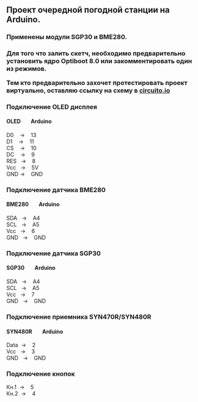 <h2>Проект очередной погодной станции на Arduino.</h2>
<h3>Применены модули SGP30 и BME280.<h3>
<p>Для того что залить скетч, необходимо предварительно установить ядро Optiboot 8.0 или закомментировать один из режимов.</p>
<p>Тем кто предварительно захочет протестировать проект виртуально, оставляю ссылку на схему в <a href="https://www.circuito.io/app?components=97,97,11114,13813,35286,466193,999979">circuito.io</a></p>
  
<h3>Подключение OLED дисплея</h3>
<h4>OLED&nbsp;&nbsp;&nbsp;&nbsp;&nbsp;&nbsp;&nbsp;&nbsp;Аrduino</h4>
<div>D0&nbsp;&nbsp;&nbsp;&nbsp;->&nbsp;&nbsp;&nbsp;&nbsp;13</div>
<div>D1&nbsp;&nbsp;&nbsp;&nbsp;->&nbsp;&nbsp;&nbsp;&nbsp;11</div>
<div>CS&nbsp;&nbsp;&nbsp;&nbsp;->&nbsp;&nbsp;&nbsp;&nbsp;10</div>
<div>DC&nbsp;&nbsp;&nbsp;&nbsp;->&nbsp;&nbsp;&nbsp;&nbsp;9</div>
<div>RES&nbsp;&nbsp;&nbsp;->&nbsp;&nbsp;&nbsp;&nbsp;8</div>
<div>Vcc&nbsp;&nbsp;&nbsp;->&nbsp;&nbsp;&nbsp;&nbsp;5V</div>
<div>GND&nbsp;->&nbsp;&nbsp;&nbsp;&nbsp;GND</div>

<h3>Подключение датчика BME280</h3>
<h4>BME280&nbsp;&nbsp;&nbsp;&nbsp;&nbsp;&nbsp;&nbsp;&nbsp;Аrduino</h4>
<div>SDA&nbsp;&nbsp;&nbsp;->&nbsp;&nbsp;&nbsp;&nbsp;A4</div>
<div>SCL&nbsp;&nbsp;&nbsp;->&nbsp;&nbsp;&nbsp;&nbsp;A5</div>
<div>Vcc&nbsp;&nbsp;&nbsp;->&nbsp;&nbsp;&nbsp;&nbsp;6</div>
<div>GND&nbsp;&nbsp;&nbsp;->&nbsp;&nbsp;&nbsp;&nbsp;GND</div>

<h3>Подключение датчика SGP30</h3>
<h4>SGP30&nbsp;&nbsp;&nbsp;&nbsp;&nbsp;&nbsp;&nbsp;&nbsp;Аrduino</h4>
<div>SDA&nbsp;&nbsp;&nbsp;->&nbsp;&nbsp;&nbsp;&nbsp;A4</div>
<div>SCL&nbsp;&nbsp;&nbsp;->&nbsp;&nbsp;&nbsp;&nbsp;A5</div>
<div>Vcc&nbsp;&nbsp;&nbsp;->&nbsp;&nbsp;&nbsp;&nbsp;7</div>
<div>GND&nbsp;&nbsp;&nbsp;->&nbsp;&nbsp;&nbsp;&nbsp;GND</div>

<h3>Подключение приемника SYN470R/SYN480R</h3>
<h4>SYN480R&nbsp;&nbsp;&nbsp;&nbsp;&nbsp;&nbsp;&nbsp;&nbsp;Аrduino</h4>
<div>Data&nbsp;&nbsp;->&nbsp;&nbsp;&nbsp;&nbsp;2</div>
<div>Vcc&nbsp;&nbsp;&nbsp;->&nbsp;&nbsp;&nbsp;&nbsp;3</div>
<div>GND&nbsp;&nbsp;&nbsp;->&nbsp;&nbsp;&nbsp;&nbsp;GND</div>

<h3>Подключение кнопок</h3>
<div>Кн.1&nbsp;&nbsp;->&nbsp;&nbsp;&nbsp;&nbsp;5</div>
<div>Кн.2&nbsp;&nbsp;->&nbsp;&nbsp;&nbsp;&nbsp;4</div>

